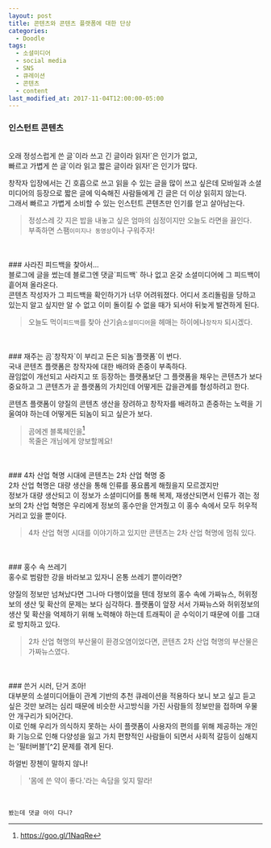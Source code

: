 ```yaml
---
layout: post
title: 콘텐츠와 콘텐츠 플랫폼에 대한 단상
categories:
  - Doodle
tags:
  - 소셜미디어
  - social media
  - SNS
  - 큐레이션
  - 콘텐츠
  - content
last_modified_at: 2017-11-04T12:00:00-05:00
---
```


### 인스턴트 콘텐츠
<br/>
오래 정성스럽게 쓴 글`이라 쓰고 긴 글이라 읽자!`은 인기가 없고,<br/>
빠르고 가볍게 쓴 글`이라 읽고 짧은 글이라 읽자!`은 인기가 많다.

창작자 입장에서는 긴 호흡으로 쓰고 읽을 수 있는 글을 많이 쓰고 싶은데 모바일과 소셜미디어의 등장으로 짧은 글에 익숙해진 사람들에게 긴 글은 더 이상 읽히지 않는다.<br/>
그래서 빠르고 가볍게 소비할 수 있는 인스턴트 콘텐츠만 인기를 얻고 살아남는다.

>정성스레 갓 지은 밥을 내놓고 싶은 엄마의 심정이지만 오늘도 라면을 끓인다.<br/>
부족하면 스팸`이미지나 동영상`이나 구워주자!

<br/>
<br/>
### 사라진 피드백을 찾아서...
<br/>
블로그에 글을 썼는데 블로그엔 댓글`피드백` 하나 없고 온갖 소셜미디어에 그 피드백이 흩어져 올라온다.<br/>
콘텐츠 작성자가 그 피드백을 확인하기가 너무 어려워졌다. 어디서 조리돌림을 당하고 있는지 알고 싶지만 알 수 없고 이미 돌이킬 수 없을 때가 되서야 뒤늦게 발견하게 된다.

>오늘도 먹이`피드백`를 찾아 산기슭`소셜미디어`을 헤매는 하이에나`창작자` 되시겠다.

<br/>
<br/>
### 재주는 곰`창작자`이 부리고 돈은 되놈`플랫폼`이 번다.
<br/>
국내 콘텐츠 플랫폼은 창작자에 대한 배려와 존중이 부족하다.<br/>
끊임없이 개선되고 사라지고 또 등장하는 플랫폼보단 그 플랫폼을 채우는 콘텐츠가 보다 중요하고 그 콘텐츠가 곧 플랫폼의 가치인데 어떻게든 갑을관계를 형성하려고 한다.

콘텐츠 플랫폼이 양질의 콘텐츠 생산을 장려하고 창작자를 배려하고 존중하는 노력을 기울여야 하는데 어떻게든 되놈이 되고 싶은가 보다.

>곰에겐 블록체인을[^1]<br/>
목줄은 개님에게 양보할께요!

[^1]: <https://goo.gl/1NaqRe>
<br/>
<br/>
### 4차 산업 혁명 시대에 콘텐츠는 2차 산업 혁명 중
<br/>
2차 산업 혁명은 대량 생산을 통해 인류를 풍요롭게 해줬을지 모르겠지만<br/>
정보가 대량 생산되고 이 정보가 소셜미디어를 통해 복제, 재생산되면서 인류가 겪는 정보의 2차 산업 혁명은 우리에게 정보의 홍수만을 안겨줬고 이 홍수 속에서 모두 허우적거리고 있을 뿐이다.

>4차 산업 혁명 시대를 이야기하고 있지만 콘텐츠는 2차 산업 혁명에 멈춰 있다.

<br/>
<br/>
### 홍수 속 쓰레기
<br/>
홍수로 범람한 강을 바라보고 있자니 온통 쓰레기 뿐이라면?

양질의 정보만 넘쳐났다면 그나마 다행이었을 텐데 정보의 홍수 속에 가짜뉴스, 허위정보의 생산 및 확산의 문제는 보다 심각하다.
플랫폼이 앞장 서서 가짜뉴스와 허위정보의 생산 및 확산을 억제하기 위해 노력해야 하는데 트래픽이 곧 수익이기 때문에 이를 그대로 방치하고 있다.

>2차 산업 혁명의 부산물이 환경오염이었다면, 콘텐츠 2차 산업 혁명의 부산물은 가짜뉴스였다.

<br/>
<br/>
### 쓴거 시러, 단거 조아!
<br/>
대부분의 소셜미디어들이 관계 기반의 추천 큐레이션을 적용하다 보니 보고 싶고 듣고 싶은 것만 보려는 심리 때문에 비슷한 사고방식을 가진 사람들의 정보만을 접하며 우물 안 개구리가 되어간다.<br/>
이로 인해 우리가 의식하지 못하는 사이 플랫폼이 사용자의 편의를 위해 제공하는 개인화 기능으로 인해 다양성을 잃고 가치 편향적인 사람들이 되면서 사회적 갈등이 심해지는 '필터버블'[^2] 문제를 겪게 된다.

[^2]: <https://goo.gl/xF5qAv>

하얼빈 장첸이 말하지 않나!

>'몸에 쓴 약이 좋다.'라는 속담을 잊지 말라!

<br/>

```
봤는데 댓글 아이 다니?
```
